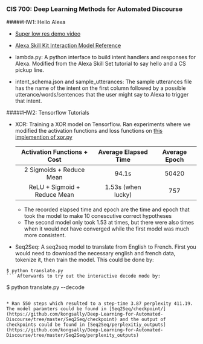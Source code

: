 ### CIS 700: Deep Learning Methods for Automated Discourse

#####HW1: Hello Alexa 
* [Super low res demo video](http://www.seas.upenn.edu/~kongjih/simecho.mp4) 
* [Alexa Skill Kit Interaction Model Reference](https://developer.amazon.com/public/solutions/alexa/alexa-skills-kit/docs/alexa-skills-kit-interaction-model-reference)

* lambda.py: A python interface to build intent handlers and responses for Alexa. Modified from the Alexa Skill Set tutorial to say hello and a CS pickup line. 


* intent_schema.json and sample_utterances: The sample utterances file has the name of the intent on the first column followed by a possible utterance/words/sentences that the user might say to Alexa to trigger that intent. 



#####HW2: Tensorflow Tutorials
* XOR: Training a XOR model on Tensorflow. Ran experiments where we modified the activation functions and loss functions on [this implemention of xor.py](https://github.com/StephenOman/TensorFlowExamples/blob/master/xor%20nn/xor_nn.py) 

	
	|Activation Functions + Cost| Average Elapsed Time| Average Epoch |
	|:------------------------:|:---------------------------:|:-------:|
	|2 Sigmoids + Reduce Mean| 94.1s | 50420|
	|ReLU + Sigmoid + Reduce Mean| 1.53s (when lucky) | 757
	
	* The recorded elapsed time and epoch are the time and epoch that took the model to make 10 conescutive correct hypotheses
	* The second model only took 1.53 at times, but there were also times when it would not have converged while the first model was much more consistent. 

* Seq2Seq: A seq2seq model to translate from English to French. First you would need to download the necessary english and french data, tokenize it, then train the model. This could be done by:
```
$ python translate.py
``` Afterwards to try out the interactive decode mode by:
```
$ python translate.py --decode
```

* Ran 550 steps which resulted to a step-time 3.87 perplexity 411.19. The model paramters could be found in [Seq2Seq/checkpoint/](https://github.com/kongsally/Deep-Learning-for-Automated-Discourse/tree/master/Seq2Seq/checkpoint) and the output of checkpoints could be found in [Seq2Seq/perplexitiy_outputs](https://github.com/kongsally/Deep-Learning-for-Automated-Discourse/tree/master/Seq2Seq/perplexity_outputs)